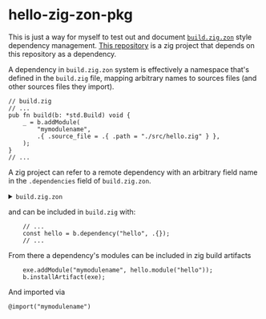 # hello-zig-zon-pkg

This is just a way for myself to test out and document [`build.zig.zon`](https://github.com/ziglang/zig/issues/14290) style dependency management. [This repository](https://github.com/maxsei/use-hello-zig-zon-pkg) is a zig project that depends on this repository as a dependency.

A dependency in `build.zig.zon` system is effectively a namespace that's defined in the `build.zig` file, mapping arbitrary names to sources files (and other sources files they import).
```zig
// build.zig
// ...
pub fn build(b: *std.Build) void {
    _ = b.addModule(
        "mymodulename",
        .{ .source_file = .{ .path = "./src/hello.zig" } },
    );
}
// ...
```

A zig project can refer to a remote dependency with an arbitrary field name in the `.dependencies` field of `build.zig.zon`.

<details>
<summary>
  <code>build.zig.zon</code>
</summary>
<br>

https://github.com/maxsei/use-hello-zig-zon-pkg/blob/b20efee8b4469f64e37f3498611ea93fed9497f7/build.zig.zon

```zig
.{
    .name = "jomammad",
    .version = "0.1.0",
    .dependencies = .{
        .hello = .{
            .url  = "https://github.com/maxsei/hello-zig-zon-pkg/archive/7b8f7278265a14e6879dd974bfe063a664524cb8.tar.gz",
            .hash = "1220aa2cf330fb36da40119277f3d99e979e2bf8bc5042cec1aaff067e4c669bfa4f",
        },
    },
}
```
</details>

and can be included in `build.zig` with:

```zig
    // ...
    const hello = b.dependency("hello", .{});
    // ...
```

From there a dependency's modules can be included in zig build artifacts

```zig
    exe.addModule("mymodulename", hello.module("hello"));
    b.installArtifact(exe);
```

And imported via
```zig
@import("mymodulename")
```

